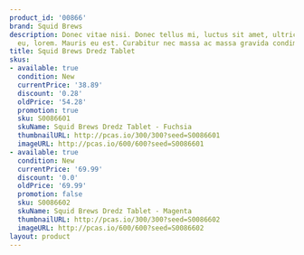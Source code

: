 ```yaml
---
product_id: '00866'
brand: Squid Brews
description: Donec vitae nisi. Donec tellus mi, luctus sit amet, ultrices a, convallis
  eu, lorem. Mauris eu est. Curabitur nec massa ac massa gravida condimentum.
title: Squid Brews Dredz Tablet
skus:
- available: true
  condition: New
  currentPrice: '38.89'
  discount: '0.28'
  oldPrice: '54.28'
  promotion: true
  sku: S0086601
  skuName: Squid Brews Dredz Tablet - Fuchsia
  thumbnailURL: http://pcas.io/300/300?seed=S0086601
  imageURL: http://pcas.io/600/600?seed=S0086601
- available: true
  condition: New
  currentPrice: '69.99'
  discount: '0.0'
  oldPrice: '69.99'
  promotion: false
  sku: S0086602
  skuName: Squid Brews Dredz Tablet - Magenta
  thumbnailURL: http://pcas.io/300/300?seed=S0086602
  imageURL: http://pcas.io/600/600?seed=S0086602
layout: product
---
```

